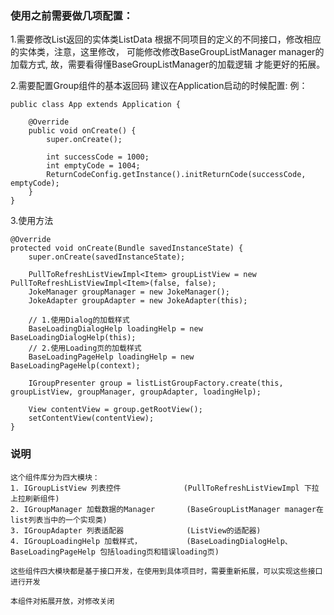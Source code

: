 

### 使用之前需要做几项配置：

1.需要修改List返回的实体类ListData
	根据不同项目的定义的不同接口，修改相应的实体类，注意，这里修改，
	可能修改修改BaseGroupListManager manager的加载方式, 故，需要看得懂BaseGroupListManager的加载逻辑
	才能更好的拓展。

2.需要配置Group组件的基本返回码
	建议在Application启动的时候配置:
	例：
	
	public class App extends Application {

		@Override
		public void onCreate() {
			super.onCreate();
			
			int successCode = 1000;
			int emptyCode = 1004;
			ReturnCodeConfig.getInstance().initReturnCode(successCode, emptyCode);
		}
	}
	
	
3.使用方法
	
	@Override
	protected void onCreate(Bundle savedInstanceState) {
		super.onCreate(savedInstanceState);

		PullToRefreshListViewImpl<Item> groupListView = new PullToRefreshListViewImpl<Item>(false, false);
		JokeManager groupManager = new JokeManager();
		JokeAdapter groupAdapter = new JokeAdapter(this);
		
		// 1.使用Dialog的加载样式
		BaseLoadingDialogHelp loadingHelp = new BaseLoadingDialogHelp(this);
		// 2.使用Loading页的加载样式
		BaseLoadingPageHelp loadingHelp = new BaseLoadingPageHelp(context);

		IGroupPresenter group = listListGroupFactory.create(this, groupListView, groupManager, groupAdapter, loadingHelp);

		View contentView = group.getRootView();
		setContentView(contentView);
	}


### 说明

	这个组件库分为四大模块：
	1. IGroupListView 列表控件				(PullToRefreshListViewImpl 下拉上拉刷新组件)
	2. IGroupManager 加载数据的Manager		(BaseGroupListManager manager在list列表当中的一个实现类)
	3. IGroupAdapter 列表适配器				(ListView的适配器)
	4. IGroupLoadingHelp 加载样式，			(BaseLoadingDialogHelp、BaseLoadingPageHelp 包括loading页和错误loading页)	
	
	这些组件四大模块都是基于接口开发，在使用到具体项目时，需要重新拓展，可以实现这些接口进行开发
	
	本组件对拓展开放，对修改关闭



